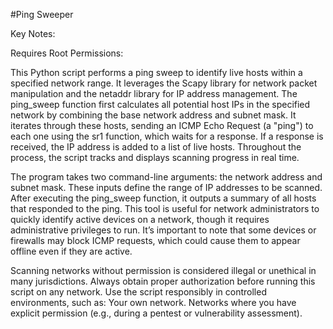 #Ping Sweeper


Key Notes:

Requires Root Permissions:



This Python script performs a ping sweep to identify live hosts within a specified network range. It leverages the Scapy library for network packet manipulation and the netaddr library for IP address management. The ping_sweep function first calculates all potential host IPs in the specified network by combining the base network address and subnet mask. It iterates through these hosts, sending an ICMP Echo Request (a "ping") to each one using the sr1 function, which waits for a response. If a response is received, the IP address is added to a list of live hosts. Throughout the process, the script tracks and displays scanning progress in real time.



The program takes two command-line arguments: the network address and subnet mask. These inputs define the range of IP addresses to be scanned. After executing the ping_sweep function, it outputs a summary of all hosts that responded to the ping. This tool is useful for network administrators to quickly identify active devices on a network, though it requires administrative privileges to run. It’s important to note that some devices or firewalls may block ICMP requests, which could cause them to appear offline even if they are active.
  


Scanning networks without permission is considered illegal or unethical in many jurisdictions. Always obtain proper authorization before running this script on any network. Use the script responsibly in controlled environments, such as: Your own network. Networks where you have explicit permission (e.g., during a pentest or vulnerability assessment).
